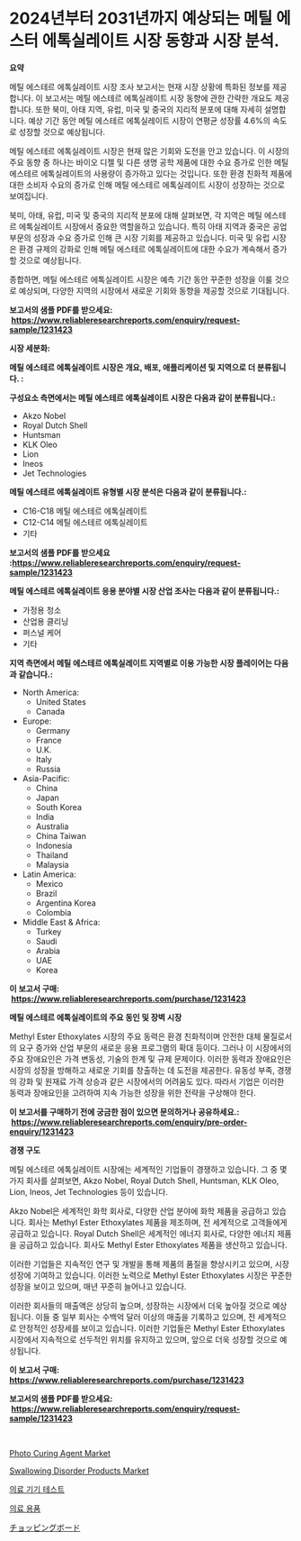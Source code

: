 <p><h1>2024년부터 2031년까지 예상되는 메틸 에스터 에톡실레이트 시장 동향과 시장 분석.</h1></p><p><strong>요약</strong></p>
<p><p>메틸 에스테르 에톡실레이트 시장 조사 보고서는 현재 시장 상황에 특화된 정보를 제공합니다. 이 보고서는 메틸 에스테르 에톡실레이트 시장 동향에 관한 간략한 개요도 제공합니다. 또한 북미, 아태 지역, 유럽, 미국 및 중국의 지리적 분포에 대해 자세히 설명합니다. 예상 기간 동안 메틸 에스테르 에톡실레이트 시장이 연평균 성장률 4.6%의 속도로 성장할 것으로 예상됩니다.</p><p>메틸 에스테르 에톡실레이트 시장은 현재 많은 기회와 도전을 안고 있습니다. 이 시장의 주요 동향 중 하나는 바이오 디젤 및 다른 생명 공학 제품에 대한 수요 증가로 인한 메틸 에스테르 에톡실레이트의 사용량이 증가하고 있다는 것입니다. 또한 환경 친화적 제품에 대한 소비자 수요의 증가로 인해 메틸 에스테르 에톡실레이트 시장이 성장하는 것으로 보여집니다.</p><p>북미, 아태, 유럽, 미국 및 중국의 지리적 분포에 대해 살펴보면, 각 지역은 메틸 에스테르 에톡실레이트 시장에서 중요한 역할을하고 있습니다. 특히 아태 지역과 중국은 공업 부문의 성장과 수요 증가로 인해 큰 시장 기회를 제공하고 있습니다. 미국 및 유럽 시장은 환경 규제의 강화로 인해 메틸 에스테르 에톡실레이트에 대한 수요가 계속해서 증가할 것으로 예상됩니다.</p><p>종합하면, 메틸 에스테르 에톡실레이트 시장은 예측 기간 동안 꾸준한 성장을 이룰 것으로 예상되며, 다양한 지역의 시장에서 새로운 기회와 동향을 제공할 것으로 기대됩니다.</p></p>
<p><strong>보고서의 샘플 PDF를 받으세요: &nbsp;<a href="https://www.reliableresearchreports.com/enquiry/request-sample/1231423">https://www.reliableresearchreports.com/enquiry/request-sample/1231423</a></strong></p>
<p><strong>시장 세분화:</strong></p>
<p><strong> 메틸 에스테르 에톡실레이트 시장은 개요, 배포, 애플리케이션 및 지역으로 더 분류됩니다. :</strong></p>
<p><strong>구성요소 측면에서는 메틸 에스테르 에톡실레이트 시장은 다음과 같이 분류됩니다.:</strong></p>
<p><ul><li>Akzo Nobel</li><li>Royal Dutch Shell</li><li>Huntsman</li><li>KLK Oleo</li><li>Lion</li><li>Ineos</li><li>Jet Technologies</li></ul></p>
<p><strong> 메틸 에스테르 에톡실레이트 유형별 시장 분석은 다음과 같이 분류됩니다.:</strong></p>
<p><ul><li>C16-C18 메틸 에스테르 에톡실레이트</li><li>C12-C14 메틸 에스테르 에톡실레이트</li><li>기타</li></ul></p>
<p><strong>보고서의 샘플 PDF를 받으세요 :<a href="https://www.reliableresearchreports.com/enquiry/request-sample/1231423">https://www.reliableresearchreports.com/enquiry/request-sample/1231423</a></strong></p>
<p><strong> 메틸 에스테르 에톡실레이트 응용 분야별 시장 산업 조사는 다음과 같이 분류됩니다.:</strong></p>
<p><ul><li>가정용 청소</li><li>산업용 클리닝</li><li>퍼스널 케어</li><li>기타</li></ul></p>
<p><strong>지역 측면에서 메틸 에스테르 에톡실레이트 지역별로 이용 가능한 시장 플레이어는 다음과 같습니다.:</strong></p>
<p><ul>
    <li>
        North America:
        <ul>
            <li>United States</li>
            <li>Canada</li>
        </ul>
    </li>
    <li>
        Europe:
        <ul>
            <li>Germany</li>
            <li>France</li>
            <li>U.K.</li>
            <li>Italy</li>
            <li>Russia</li>
        </ul>
    </li>
    <li>
        Asia-Pacific:
        <ul>
            <li>China</li>
            <li>Japan</li>
            <li>South Korea</li>
            <li>India</li>
            <li>Australia</li>
            <li>China Taiwan</li>
            <li>Indonesia</li>
            <li>Thailand</li>
            <li>Malaysia</li>
        </ul>
    </li>
    <li>
        Latin America:
        <ul>
            <li>Mexico</li>
            <li>Brazil</li>
            <li>Argentina Korea</li>
            <li>Colombia</li>
        </ul>
    </li>
    <li>
        Middle East & Africa:
        <ul>
            <li>Turkey</li>
            <li>Saudi</li>
            <li>Arabia</li>
            <li>UAE</li>
            <li>Korea</li>
        </ul>
    </li>
    </ul></p>
<p><strong>이 보고서 구매: &nbsp;<a href="https://www.reliableresearchreports.com/purchase/1231423">https://www.reliableresearchreports.com/purchase/1231423</a></strong></p>
<p><strong>메틸 에스테르 에톡실레이트의 주요 동인 및 장벽 시장</strong></p>
<p><p>Methyl Ester Ethoxylates 시장의 주요 동력은 환경 친화적이며 안전한 대체 물질로서의 요구 증가와 산업 부문의 새로운 응용 프로그램의 확대 등이다. 그러나 이 시장에서의 주요 장애요인은 가격 변동성, 기술의 한계 및 규제 문제이다. 이러한 동력과 장애요인은 시장의 성장을 방해하고 새로운 기회를 창출하는 데 도전을 제공한다. 유동성 부족, 경쟁의 강화 및 원재료 가격 상승과 같은 시장에서의 어려움도 있다. 따라서 기업은 이러한 동력과 장애요인을 고려하여 지속 가능한 성장을 위한 전략을 구상해야 한다.</p></p>
<p><strong>이 보고서를 구매하기 전에 궁금한 점이 있으면 문의하거나 공유하세요.: &nbsp;<a href="https://www.reliableresearchreports.com/enquiry/pre-order-enquiry/1231423">https://www.reliableresearchreports.com/enquiry/pre-order-enquiry/1231423</a></strong></p>
<p><strong>경쟁 구도</strong></p>
<p><p>메틸 에스테르 에톡실레이트 시장에는 세계적인 기업들이 경쟁하고 있습니다. 그 중 몇 가지 회사를 살펴보면, Akzo Nobel, Royal Dutch Shell, Huntsman, KLK Oleo, Lion, Ineos, Jet Technologies 등이 있습니다. </p><p>Akzo Nobel은 세계적인 화학 회사로, 다양한 산업 분야에 화학 제품을 공급하고 있습니다. 회사는 Methyl Ester Ethoxylates 제품을 제조하며, 전 세계적으로 고객들에게 공급하고 있습니다. Royal Dutch Shell은 세계적인 에너지 회사로, 다양한 에너지 제품을 공급하고 있습니다. 회사도 Methyl Ester Ethoxylates 제품을 생산하고 있습니다. </p><p>이러한 기업들은 지속적인 연구 및 개발을 통해 제품의 품질을 향상시키고 있으며, 시장 성장에 기여하고 있습니다. 이러한 노력으로 Methyl Ester Ethoxylates 시장은 꾸준한 성장을 보이고 있으며, 매년 꾸준히 늘어나고 있습니다. </p><p>이러한 회사들의 매출액은 상당히 높으며, 성장하는 시장에서 더욱 높아질 것으로 예상됩니다. 이들 중 일부 회사는 수백억 달러 이상의 매출을 기록하고 있으며, 전 세계적으로 안정적인 성장세를 보이고 있습니다. 이러한 기업들은 Methyl Ester Ethoxylates 시장에서 지속적으로 선두적인 위치를 유지하고 있으며, 앞으로 더욱 성장할 것으로 예상됩니다.</p></p>
<p><strong>이 보고서 구매: &nbsp; <a href="https://www.reliableresearchreports.com/purchase/1231423">https://www.reliableresearchreports.com/purchase/1231423</a></strong></p>
<p><strong>보고서의 샘플 PDF를 받으세요: &nbsp;<a href="https://www.reliableresearchreports.com/enquiry/request-sample/1231423">https://www.reliableresearchreports.com/enquiry/request-sample/1231423</a></strong><strong></strong></p>
<p>&nbsp;</p>
<p><p><a href="https://gamy-alyssum-396.notion.site/Photo-Curing-Agent-Market-Size-Share-Trends-Analysis-Report-By-Material-By-Type-By-End-user-By-91f164661c244e2bb795797140682aa2">Photo Curing Agent Market</a></p><p><a href="https://issuu.com/reportprime-2/docs/swallowing-disorder-products-market-size-2030.pptx">Swallowing Disorder Products Market</a></p><p><a href="https://github.com/crfsywufhm81415/Market-Research-Report-List-1/blob/main/1310100186552.md">의료 기기 테스트</a></p><p><a href="https://github.com/vs10l4sfg5c/Market-Research-Report-List-1/blob/main/4938328186553.md">의료 용품</a></p><p><a href="https://github.com/zekaoe592392/Market-Research-Report-List-1/blob/main/6411915186587.md">チョッピングボード</a></p></p>